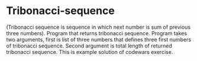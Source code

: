 # Tribonacci-sequence
(Tribonacci sequence is sequence in which next number is sum of previous three numbers).
Program that returns tribonacci sequence. Program takes two arguments, first is list of three numbers that defines three first numbers of tribonacci sequence. Second argument
is total length of returned tribonacci sequence. This is example solution of codewars exercise.
